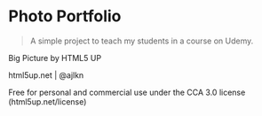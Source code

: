 # Photo Portfolio

> A simple project to teach my students in a course on Udemy.


Big Picture by HTML5 UP

html5up.net | @ajlkn

Free for personal and commercial use under the CCA 3.0 license (html5up.net/license)
